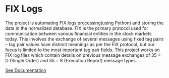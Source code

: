 # FIX Logs

The project is automating FIX logs processing(using Python) and storing the data in the normalized database. FIX is the primary protocol used for communication between various financial entities in the stock markets today. This involves the exchange of several messages using fixed tag pairs – tag pair values have distinct meanings as per the FIX protocol, but our focus is limited to the most important tag pair fields. This project works on FIX log files which contain details on previous message exchanges of 35 = D (Single Order) and 35 = 8 (Execution Report) message types.

[See Documentation](https://github.com/JanhaviBNYU/FIX-Logs/blob/master/FIXProjectAnalysis.pdf)


